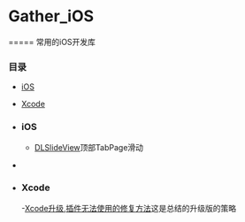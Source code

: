 # Gather_iOS

=====
常用的iOS开发库

### 目录


* [iOS](#iOS)
	
* [Xcode](#Xcode)

* ### iOS

	- [DLSlideView](https://github.com/agdsdl/DLSlideView)顶部TabPage滑动 

- 


* ### Xcode
	-[Xcode升级,插件无法使用的修复方法](http://www.cnblogs.com/fengtengfei/p/4678146.html)这是总结的升级版的策略